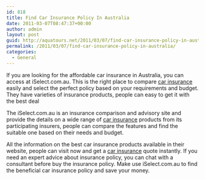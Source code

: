 ```yaml
---
id: 818
title: Find Car Insurance Policy In Australia
date: 2011-03-07T08:47:37+00:00
author: admin
layout: post
guid: http://aquatours.net/2011/03/07/find-car-insurance-policy-in-australia/
permalink: /2011/03/07/find-car-insurance-policy-in-australia/
categories:
  - General
---
```

If you are looking for the affordable car insurance in Australia, you can access at iSelect.com.au. This is the right place to compare [car insurance](http://www.iselect.com.au/car/) easily and select the perfect policy based on your requirements and budget. They have varieties of insurance products, people can easy to get it with the best deal

The iSelect.com.au is an insurance comparison and advisory site and provide the details on a wide range of [car insurance](http://www.iselect.com.au/car/) products from its participating insurers, people can compare the features and find the suitable one based on their needs and budget.

All the information on the best car insurance products available in their website, people can visit now and get a [car insurance](http://www.iselect.com.au/car/) quote instantly. If you need an expert advice about insurance policy, you can chat with a consultant before buy the insurance policy. Make use iSelect.com.au to find the beneficial car insurance policy and save your money.